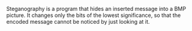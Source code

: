 Steganography is a program that hides an inserted message into a BMP picture. It changes only the
bits of the lowest significance, so that the encoded message cannot be noticed by just looking at it.
